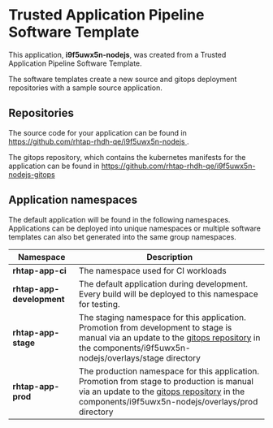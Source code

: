 # Trusted Application Pipeline Software Template

This application, **i9f5uwx5n-nodejs**, was created from a Trusted Application Pipeline Software Template.

The software templates create a new source and gitops deployment repositories with a sample source application. 

## Repositories

The source code for your application can be found in [https://github.com/rhtap-rhdh-qe/i9f5uwx5n-nodejs ](https://github.com/rhtap-rhdh-qe/i9f5uwx5n-nodejs ).
 
The gitops repository, which contains the kubernetes manifests for the application can be found in 
[https://github.com/rhtap-rhdh-qe/i9f5uwx5n-nodejs-gitops ](https://github.com/rhtap-rhdh-qe/i9f5uwx5n-nodejs-gitops ) 

## Application namespaces 

The default application will be found in the following namespaces. Applications can be deployed into unique namespaces or multiple software templates can also bet generated into the same group namespaces.  

|  Namespace   |  Description   |  
| -------- | -------- |
| **rhtap-app-ci** | The namespace used for CI workloads |
| **rhtap-app-development** | The default application during development. Every build will be deployed to this namespace for testing. |
| **rhtap-app-stage** | The staging namespace for this application. Promotion from development to stage is manual via an update to the [gitops repository](https://github.com/rhtap-rhdh-qe/i9f5uwx5n-nodejs-gitops ) in the components/i9f5uwx5n-nodejs/overlays/stage directory |
| **rhtap-app-prod** | The production namespace for this application. Promotion from stage to production is manual via an update to the [gitops repository](https://github.com/rhtap-rhdh-qe/i9f5uwx5n-nodejs-gitops ) in the components/i9f5uwx5n-nodejs/overlays/prod directory |